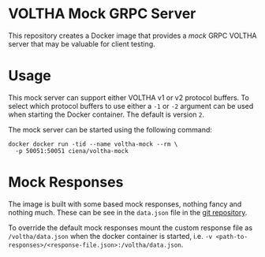 # VOLTHA Mock GRPC Server
This repository creates a Docker image that provides a *mock* GRPC VOLTHA
server that may be valuable for client testing.

# Usage
This mock server can support either VOLTHA v1 or v2 protocol buffers. To
select which protocol buffers to use either a `-1` or `-2` argument can
be used when starting the Docker container. The default is version `2`.

The mock server can be started using the following command:
```
docker docker run -tid --name voltha-mock --rm \
  -p 50051:50051 ciena/voltha-mock
```

# Mock Responses
The image is built with some based mock responses, nothing fancy and nothing much. These can be see in the `data.json` file in the [git
repository](http://github.com/ciena/voltha-mock).

To override the default mock responses mount the custom response file
as `/voltha/data.json` when the docker container is started, i.e.
`-v <path-to-responses>/<response-file.json>:/voltha/data.json`.

